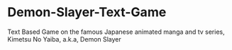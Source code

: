 # Demon-Slayer-Text-Game
Text Based Game on the famous Japanese animated manga and tv series, Kimetsu No Yaiba, a.k.a, Demon Slayer
